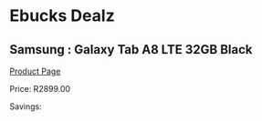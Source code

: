 
# Ebucks Dealz
## Samsung : Galaxy Tab A8 LTE 32GB Black
[Product Page](https://www.ebucks.com/web/shop/productSelected.do?prodId=1075356346&catId=853981621)

Price: R2899.00

Savings: 


	
